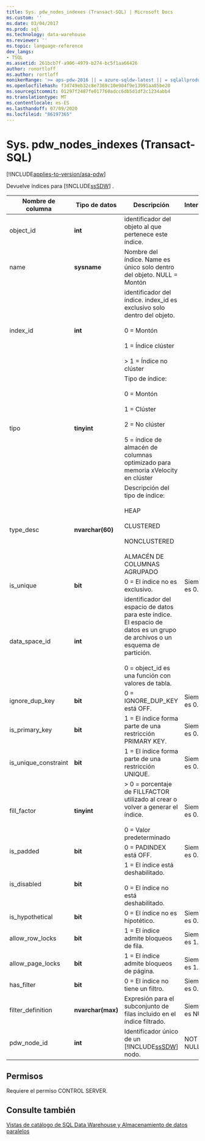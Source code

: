 ```yaml
---
title: Sys. pdw_nodes_indexes (Transact-SQL) | Microsoft Docs
ms.custom: ''
ms.date: 03/04/2017
ms.prod: sql
ms.technology: data-warehouse
ms.reviewer: ''
ms.topic: language-reference
dev_langs:
- TSQL
ms.assetid: 261bcb7f-a906-4979-b274-bc5f1aa66426
author: ronortloff
ms.author: rortloff
monikerRange: '>= aps-pdw-2016 || = azure-sqldw-latest || = sqlallproducts-allversions'
ms.openlocfilehash: f3d749eb32c8e7369c10e904f9e13991aa85be20
ms.sourcegitcommit: 01297f2487fe017760adcc6db5d1df2c1234abb4
ms.translationtype: MT
ms.contentlocale: es-ES
ms.lasthandoff: 07/09/2020
ms.locfileid: "86197365"
---
```

# <a name="syspdw_nodes_indexes-transact-sql"></a>Sys. pdw_nodes_indexes (Transact-SQL)
[!INCLUDE[applies-to-version/asa-pdw](../../includes/applies-to-version/asa-pdw.md)]

  Devuelve índices para [!INCLUDE[ssSDW](../../includes/sssdw-md.md)] .  
  
|Nombre de columna|Tipo de datos|Descripción|Intervalo|  
|-----------------|---------------|-----------------|-----------|  
|object_id|**int**|identificador del objeto al que pertenece este índice.||  
|name|**sysname**|Nombre del índice. Name es único solo dentro del objeto. NULL = Montón||  
|index_id|**int**|identificador del índice. index_id es exclusivo solo dentro del objeto.<br /><br /> 0 = Montón<br /><br /> 1 = Índice clúster<br /><br /> > 1 = Índice no clúster||  
|tipo|**tinyint**|Tipo de índice:<br /><br /> 0 = Montón<br /><br /> 1 = Clúster<br /><br /> 2 = No clúster<br /><br /> 5 = índice de almacén de columnas optimizado para memoria xVelocity en clúster|  
|type_desc|**nvarchar(60)**|Descripción del tipo de índice:<br /><br /> HEAP<br /><br /> CLUSTERED<br /><br /> NONCLUSTERED<br /><br /> ALMACÉN DE COLUMNAS AGRUPADO||  
|is_unique|**bit**|0 = El índice no es exclusivo.|Siempre es 0.|  
|data_space_id|**int**|identificador del espacio de datos para este índice. El espacio de datos es un grupo de archivos o un esquema de partición.<br /><br /> 0 = object_id es una función con valores de tabla.||  
|ignore_dup_key|**bit**|0 = IGNORE_DUP_KEY está OFF.|Siempre es 0.|  
|is_primary_key|**bit**|1 = El índice forma parte de una restricción PRIMARY KEY.|Siempre es 0.|  
|is_unique_constraint|**bit**|1 = El índice forma parte de una restricción UNIQUE.|Siempre es 0.|  
|fill_factor|**tinyint**|> 0 = porcentaje de FILLFACTOR utilizado al crear o volver a generar el índice.<br /><br /> 0 = Valor predeterminado|Siempre es 0.|  
|is_padded|**bit**|0 = PADINDEX está OFF.|Siempre es 0.|  
|is_disabled|**bit**|1 = El índice está deshabilitado.<br /><br /> 0 = El índice no está deshabilitado.||  
|is_hypothetical|**bit**|0 = El índice no es hipotético.|Siempre es 0.|  
|allow_row_locks|**bit**|1 = El índice admite bloqueos de fila.|Siempre es 1.|  
|allow_page_locks|**bit**|1 = El índice admite bloqueos de página.|Siempre es 1.|  
|has_filter|**bit**|0 = El índice no tiene un filtro.|Siempre es 0.|  
|filter_definition|**nvarchar(max)**|Expresión para el subconjunto de filas incluido en el índice filtrado.|Siempre es NULL.|  
|pdw_node_id|**int**|Identificador único de un [!INCLUDE[ssSDW](../../includes/sssdw-md.md)] nodo.|NOT NULL|  
  
## <a name="permissions"></a>Permisos  
 Requiere el permiso CONTROL SERVER.  
  
## <a name="see-also"></a>Consulte también  
 [Vistas de catálogo de SQL Data Warehouse y Almacenamiento de datos paralelos](../../relational-databases/system-catalog-views/sql-data-warehouse-and-parallel-data-warehouse-catalog-views.md)  
  
  
